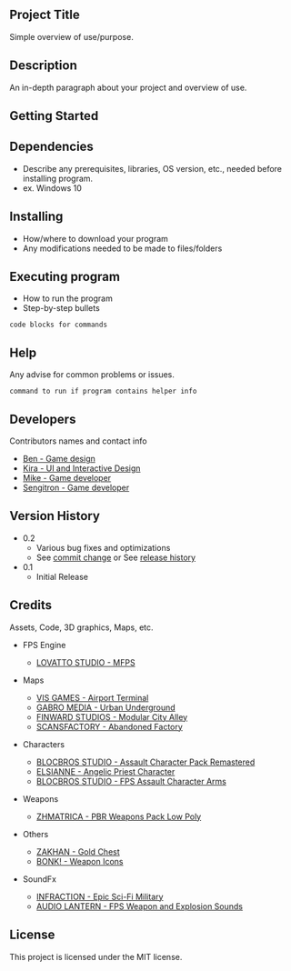 ## Project Title

Simple overview of use/purpose.

## Description

An in-depth paragraph about your project and overview of use.

## Getting Started

## Dependencies

* Describe any prerequisites, libraries, OS version, etc., needed before installing program.
* ex. Windows 10

## Installing

* How/where to download your program
* Any modifications needed to be made to files/folders

## Executing program

* How to run the program
* Step-by-step bullets
```
code blocks for commands
```

## Help

Any advise for common problems or issues.
```
command to run if program contains helper info
```

## Developers

Contributors names and contact info

* [Ben - Game design](https://www.uprize.gg)
* [Kira - UI and Interactive Design](https://www.uprize.gg)
* [Mike - Game developer](https://www.fiverr.com/mikegamedev)
* [Sengitron - Game developer](https://www.fiverr.com/sengitron)

## Version History

* 0.2
    * Various bug fixes and optimizations
    * See [commit change]() or See [release history]()
* 0.1
    * Initial Release

## Credits

Assets, Code, 3D graphics, Maps, etc.
* FPS Engine
   * [LOVATTO STUDIO - MFPS](https://assetstore.unity.com/packages/templates/packs/mfps-mobile-245213)

* Maps
   * [VIS GAMES - Airport Terminal](https://assetstore.unity.com/packages/3d/environments/airport-terminal-scene-high-detail-235465)
   * [GABRO MEDIA - Urban Underground](https://assetstore.unity.com/packages/3d/environments/urban/urban-underground-64542)
   * [FINWARD STUDIOS - Modular City Alley](https://assetstore.unity.com/packages/3d/environments/urban/modular-city-alley-pack-65890)
   * [SCANSFACTORY - Abandoned Factory](https://assetstore.unity.com/packages/3d/environments/urban/hdrp-abandoned-factory-buildings-day-night-scene-164492)

* Characters
   * [BLOCBROS STUDIO - Assault Character Pack Remastered](https://assetstore.unity.com/packages/3d/characters/humanoids/humans/assault-character-pack-remastered-16771)
   * [ELSIANNE - Angelic Priest Character](https://assetstore.unity.com/packages/3d/characters/humanoids/fantasy/angelic-priest-240822)
   * [BLOCBROS STUDIO - FPS Assault Character Arms](https://assetstore.unity.com/packages/3d/first-person-assault-character-pack-17201)

* Weapons
   * [ZHMATRICA - PBR Weapons Pack Low Poly](https://assetstore.unity.com/packages/3d/props/guns/pbr-weapons-pack-low-poly-178628)

* Others
   * [ZAKHAN - Gold Chest](https://assetstore.unity.com/packages/3d/props/gold-chest-101641)
   * [BONK! - Weapon Icons](https://assetstore.unity.com/packages/2d/gui/icons/weapon-icons-ww1-ww2-modern-handcrafted-2k-194481)

* SoundFx
   * [INFRACTION - Epic Sci-Fi Military](https://www.youtube.com/watch?v=03gYvNTWShg)
   * [AUDIO LANTERN - FPS Weapon and Explosion Sounds](https://assetstore.unity.com/packages/audio/sound-fx/weapons/complete-fps-weapon-and-explosion-sounds-188486)

## License

This project is licensed under the MIT license.
